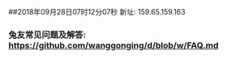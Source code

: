 ##2018年09月28日07时12分07秒 新址: 159.65.159.163
### 兔友常见问题及解答: https://github.com/wanggonging/d/blob/w/FAQ.md
